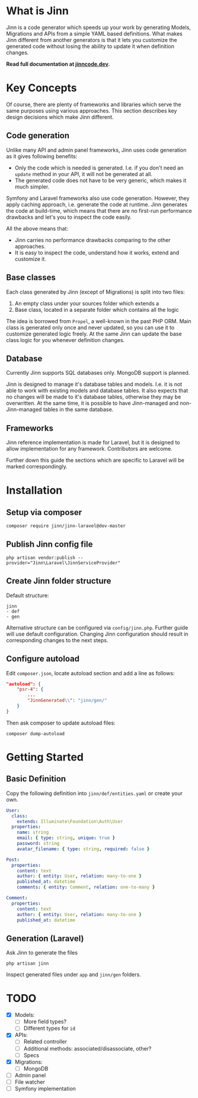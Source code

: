 # What is Jinn

Jinn is a code generator which speeds up your work by generating Models, Migrations and APIs 
from a simple YAML based definitions. 
What makes Jinn different from another generators is that it lets you customize the generated code 
without losing the ability to update it when definition changes.

**Read full documentation at [jinncode.dev](https://jinncode.dev/).**

# Key Concepts
Of course, there are plenty of frameworks and libraries which serve the same purposes using various approaches.
This section describes key design decisions which make Jinn different.

## Code generation
Unlike many API and admin panel frameworks, Jinn uses code generation as it gives following benefits:

* Only the code which is needed is generated. I.e. if you don't need an `update` method in your 
API, it will not be generated at all.
* The generated code does not have to be very generic, which makes it much simpler.

Symfony and Laravel frameworks also use code generation. However, they apply caching approach, i.e. generate the code at runtime.
Jinn generates the code at build-time, which means that there are no first-run performance drawbacks and let's you to inspect the code easily.

All the above means that:

* Jinn carries no performance drawbacks comparing to the other approaches.
* It is easy to inspect the code, understand how it works, extend and customize it.

## Base classes
Each class generated by Jinn (except of Migrations) is split into two files: 

1. An empty class under your sources folder which extends a
1. Base class, located in a separate folder which contains all the logic

The idea is borrowed from `Propel`, a well-known in the past PHP ORM. Main class is 
generated only once and never updated, so you can use it to customize generated logic freely.
At the same Jinn can update the base class logic for you whenever definition changes.

## Database
Currently Jinn supports SQL databases only. MongoDB support is planned.

Jinn is designed to manage it's database tables and models. I.e. it is not able to 
work with existing models and database tables. It also expects that no changes will be 
made to it's database tables, otherwise they may be overwritten. At the same time,
it is possible to have Jinn-managed and non-Jinn-managed tables in the same database.

## Frameworks
Jinn reference implementation is made for Laravel, but it is designed 
to allow implementation for any framework. Contributors are welcome. 

Further down this guide the sections which are specific to Laravel will be marked correspondingly.

# Installation
## Setup via composer
    composer require jinn/jinn-laravel@dev-master
## Publish Jinn config file
    php artisan vendor:publish --provider="Jinn\Laravel\JinnServiceProvider"
## Create Jinn folder structure
Default structure:  
```
jinn 
- def
- gen 
```
Alternative structure can be configured via `config/jinn.php`.
Further guide will use default configuration. Changing Jinn configuration 
should result in corresponding changes to the next steps.

## Configure autoload
Edit `composer.json`, locate autoload section and add a line as follows:
```json
"autoload": {
    "psr-4": {
        ...
        "JinnGenerated\\": "jinn/gen/" 
    }
}
```
Then ask composer to update autoload files:

```shell script
composer dump-autoload
```

# Getting Started
## Basic Definition
Copy the following definition into `jinn/def/entities.yaml` or create your own.
```yaml
User:
  class:
    extends: Illuminate\Foundation\Auth\User
  properties:
    name: string
    email: { type: string, unique: true }
    password: string
    avatar_filename: { type: string, required: false }

Post:
  properties:
    content: text
    author: { entity: User, relation: many-to-one }
    published_at: datetime
    comments: { entity: Comment, relation: one-to-many }

Comment:
  properties:
    content: text
    author: { entity: User, relation: many-to-one }
    published_at: datetime
``` 
## Generation (Laravel)
Ask Jinn to generate the files
```shell script
php artisan jinn
```

Inspect generated files under `app` and `jinn/gen` folders.

# TODO
- [X] Models:
    - [ ] More field types?
    - [ ] Different types for `id`
- [X] APIs:
    - [ ] Related controller
    - [ ] Additional methods: associated/disassociate, other?
    - [ ] Specs
- [X] Migrations:
    - [ ] MongoDB
- [ ] Admin panel
- [ ] File watcher
- [ ] Symfony implementation
